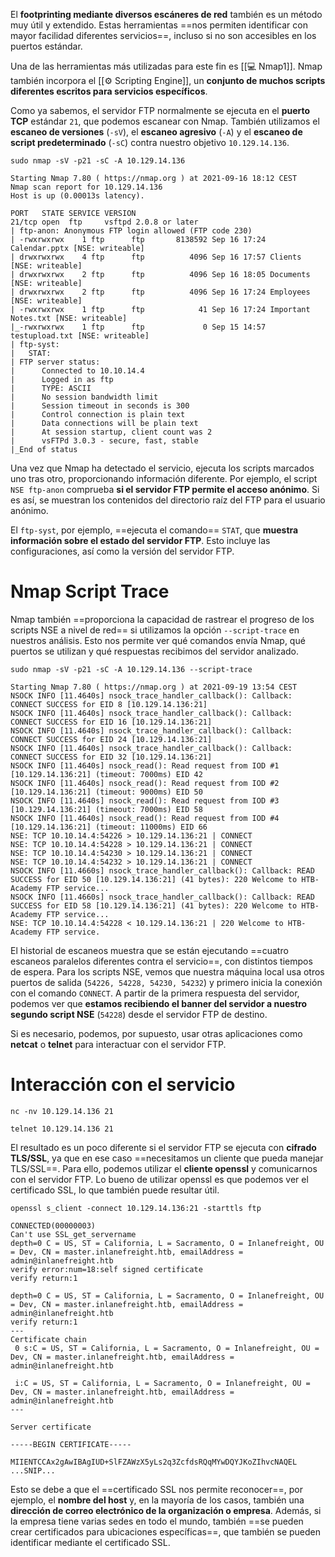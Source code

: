 El **footprinting mediante diversos escáneres de red** también es un método muy útil y extendido. Estas herramientas ==nos permiten identificar con mayor facilidad diferentes servicios==, incluso si no son accesibles en los puertos estándar. 

Una de las herramientas más utilizadas para este fin es [[💻 Nmap1]]. Nmap también incorpora el [[⚙️ Scripting Engine]], un **conjunto de muchos scripts diferentes escritos para servicios específicos**. 

Como ya sabemos, el servidor FTP normalmente se ejecuta en el **puerto TCP** estándar `21`, que podemos escanear con Nmap. También utilizamos el **escaneo de versiones** (`-sV`), el **escaneo agresivo** (`-A`) y el **escaneo de script predeterminado** (`-sC`) contra nuestro objetivo `10.129.14.136`.

```shell
sudo nmap -sV -p21 -sC -A 10.129.14.136

Starting Nmap 7.80 ( https://nmap.org ) at 2021-09-16 18:12 CEST
Nmap scan report for 10.129.14.136
Host is up (0.00013s latency).

PORT   STATE SERVICE VERSION
21/tcp open  ftp     vsftpd 2.0.8 or later
| ftp-anon: Anonymous FTP login allowed (FTP code 230)
| -rwxrwxrwx    1 ftp      ftp       8138592 Sep 16 17:24 Calendar.pptx [NSE: writeable]
| drwxrwxrwx    4 ftp      ftp          4096 Sep 16 17:57 Clients [NSE: writeable]
| drwxrwxrwx    2 ftp      ftp          4096 Sep 16 18:05 Documents [NSE: writeable]
| drwxrwxrwx    2 ftp      ftp          4096 Sep 16 17:24 Employees [NSE: writeable]
| -rwxrwxrwx    1 ftp      ftp            41 Sep 16 17:24 Important Notes.txt [NSE: writeable]
|_-rwxrwxrwx    1 ftp      ftp             0 Sep 15 14:57 testupload.txt [NSE: writeable]
| ftp-syst: 
|   STAT: 
| FTP server status:
|      Connected to 10.10.14.4
|      Logged in as ftp
|      TYPE: ASCII
|      No session bandwidth limit
|      Session timeout in seconds is 300
|      Control connection is plain text
|      Data connections will be plain text
|      At session startup, client count was 2
|      vsFTPd 3.0.3 - secure, fast, stable
|_End of status
```

Una vez que Nmap ha detectado el servicio, ejecuta los scripts marcados uno tras otro, proporcionando información diferente. Por ejemplo, el script `NSE ftp-anon` comprueba **si el servidor FTP permite el acceso anónimo**. Si es así, se muestran los contenidos del directorio raíz del FTP para el usuario anónimo.

El `ftp-syst`, por ejemplo, ==ejecuta el comando== `STAT`, que **muestra información sobre el estado del servidor FTP**. Esto incluye las configuraciones, así como la versión del servidor FTP. 


# Nmap Script Trace
Nmap también ==proporciona la capacidad de rastrear el progreso de los scripts NSE a nivel de red== si utilizamos la opción `--script-trace` en nuestros análisis. Esto nos permite ver qué comandos envía Nmap, qué puertos se utilizan y qué respuestas recibimos del servidor analizado.

```shell
sudo nmap -sV -p21 -sC -A 10.129.14.136 --script-trace

Starting Nmap 7.80 ( https://nmap.org ) at 2021-09-19 13:54 CEST                                                                                                                                                   
NSOCK INFO [11.4640s] nsock_trace_handler_callback(): Callback: CONNECT SUCCESS for EID 8 [10.129.14.136:21]                                   
NSOCK INFO [11.4640s] nsock_trace_handler_callback(): Callback: CONNECT SUCCESS for EID 16 [10.129.14.136:21]             
NSOCK INFO [11.4640s] nsock_trace_handler_callback(): Callback: CONNECT SUCCESS for EID 24 [10.129.14.136:21]
NSOCK INFO [11.4640s] nsock_trace_handler_callback(): Callback: CONNECT SUCCESS for EID 32 [10.129.14.136:21]
NSOCK INFO [11.4640s] nsock_read(): Read request from IOD #1 [10.129.14.136:21] (timeout: 7000ms) EID 42
NSOCK INFO [11.4640s] nsock_read(): Read request from IOD #2 [10.129.14.136:21] (timeout: 9000ms) EID 50
NSOCK INFO [11.4640s] nsock_read(): Read request from IOD #3 [10.129.14.136:21] (timeout: 7000ms) EID 58
NSOCK INFO [11.4640s] nsock_read(): Read request from IOD #4 [10.129.14.136:21] (timeout: 11000ms) EID 66
NSE: TCP 10.10.14.4:54226 > 10.129.14.136:21 | CONNECT
NSE: TCP 10.10.14.4:54228 > 10.129.14.136:21 | CONNECT
NSE: TCP 10.10.14.4:54230 > 10.129.14.136:21 | CONNECT
NSE: TCP 10.10.14.4:54232 > 10.129.14.136:21 | CONNECT
NSOCK INFO [11.4660s] nsock_trace_handler_callback(): Callback: READ SUCCESS for EID 50 [10.129.14.136:21] (41 bytes): 220 Welcome to HTB-Academy FTP service...
NSOCK INFO [11.4660s] nsock_trace_handler_callback(): Callback: READ SUCCESS for EID 58 [10.129.14.136:21] (41 bytes): 220 Welcome to HTB-Academy FTP service...
NSE: TCP 10.10.14.4:54228 < 10.129.14.136:21 | 220 Welcome to HTB-Academy FTP service.
```

El historial de escaneos muestra que se están ejecutando ==cuatro escaneos paralelos diferentes contra el servicio==, con distintos tiempos de espera. Para los scripts NSE, vemos que nuestra máquina local usa otros puertos de salida (`54226, 54228, 54230, 54232`) y primero inicia la conexión con el comando `CONNECT`. A partir de la primera respuesta del servidor, podemos ver que **estamos recibiendo el banner del servidor a nuestro segundo script NSE** (`54228`) desde el servidor FTP de destino. 

Si es necesario, podemos, por supuesto, usar otras aplicaciones como **netcat** o **telnet** para interactuar con el servidor FTP.


# Interacción con el servicio
```shell
nc -nv 10.129.14.136 21
```
```shell
telnet 10.129.14.136 21
```

El resultado es un poco diferente si el servidor FTP se ejecuta con **cifrado TLS/SSL**, ya que en ese caso ==necesitamos un cliente que pueda manejar TLS/SSL==. Para ello, podemos utilizar el **cliente openssl** y comunicarnos con el servidor FTP. Lo bueno de utilizar openssl es que podemos ver el certificado SSL, lo que también puede resultar útil.

```shell
openssl s_client -connect 10.129.14.136:21 -starttls ftp

CONNECTED(00000003)                                                                                      
Can't use SSL_get_servername                        
depth=0 C = US, ST = California, L = Sacramento, O = Inlanefreight, OU = Dev, CN = master.inlanefreight.htb, emailAddress = admin@inlanefreight.htb
verify error:num=18:self signed certificate
verify return:1

depth=0 C = US, ST = California, L = Sacramento, O = Inlanefreight, OU = Dev, CN = master.inlanefreight.htb, emailAddress = admin@inlanefreight.htb
verify return:1
---                                                 
Certificate chain
 0 s:C = US, ST = California, L = Sacramento, O = Inlanefreight, OU = Dev, CN = master.inlanefreight.htb, emailAddress = admin@inlanefreight.htb
 
 i:C = US, ST = California, L = Sacramento, O = Inlanefreight, OU = Dev, CN = master.inlanefreight.htb, emailAddress = admin@inlanefreight.htb
---
 
Server certificate

-----BEGIN CERTIFICATE-----

MIIENTCCAx2gAwIBAgIUD+SlFZAWzX5yLs2q3ZcfdsRQqMYwDQYJKoZIhvcNAQEL
...SNIP...
```
Esto se debe a que el ==certificado SSL nos permite reconocer==, por ejemplo, el **nombre del host** y, en la mayoría de los casos, también una **dirección de correo electrónico de la organización o empresa**. Además, si la empresa tiene varias sedes en todo el mundo, también ==se pueden crear certificados para ubicaciones específicas==, que también se pueden identificar mediante el certificado SSL. 